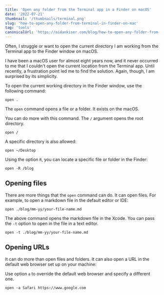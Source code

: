 ```yaml
---
title: 'Open any folder from the Terminal app in a Finder on macOS'
date: '2022-07-21'
thumbnail: '/thumbnails/terminal.png'
slug: 'how-to-open-any-folder-from-terminal-in-finder-on-mac'
tag: 'tools'
canonicalUrl: 'https://aidankiser.com/blog/how-to-open-any-folder-from-terminal-in-finder-on-mac/'
---
```


Often, I struggle or want to open the current directory I am working from the Terminal app to the Finder window on macOS.

I have been a macOS user for almost eight years now, and it never occurred to me that I couldn't open the current location from the Terminal app. Until recently, a frustration point led me to find the solution. Again, though, I am surprised by its simplicity.

To open the current working directory in the Finder window, use the following command:

```shell
open .
```

The `open` command opens a file or a folder. It exists on the macOS.

You can do more with this command. The `/` argument opens the root directory.

```shell
open /
```

A specific directory is also allowed:

```shell
open ~/Desktop
```

Using the option `R`, you can locate a specific file or folder in the Finder:

```shell
open -R /blog
```

## Opening files

There are more things that the `open` command can do. It can open files. For example, to open a markdown file in the default editor or IDE:

```shell
open ./blog/mm-yy/your-file-name.md
```

The above command opens the markdown file in the Xcode. You can pass the `-t` option to open in the file in a text editor.

```shell
open -t ./blog/mm-yy/your-file-name.md
```

## Opening URLs

It can do more than open files and folders. It can also open a URL in the default web browser set up on your machine:

Use option `a` to override the default web browser and specify a different one.

```shell
open -a Safari https://www.google.com
```
